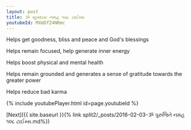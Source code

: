```yaml
---
layout: post
title: ૐ સુખદાય નમહ ૧૦૮ ટાઈમ્સ
youtubeId: MXmDfZ4NRmc
---
```

 
 
Helps get goodness, bliss and peace and God's blessings
 
Helps remain focused, help generate inner energy 
 
Helps boost physical and mental health 
 
Helps remain grounded and generates a sense of gratitude towards the greater power 
 
Helps reduce bad karma
 
 
 
 


{% include youtubePlayer.html id=page.youtubeId %}
 
[Next]({{ site.baseurl }}{% link  split2/_posts/2016-02-03-ૐ પુરુજિતે નમહ ૧૦૮ ટાઈમ્સ.md%})
 
